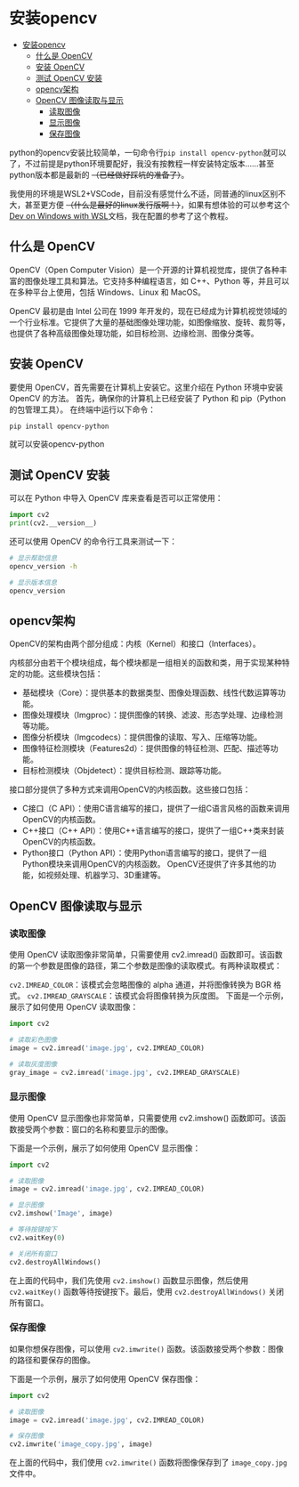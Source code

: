# 安装opencv

<!-- @import "[TOC]" {cmd="toc" depthFrom=1 depthTo=6 orderedList=false} -->

<!-- code_chunk_output -->

- [安装opencv](#安装opencv)
  - [什么是 OpenCV](#什么是-opencv)
  - [安装 OpenCV](#安装-opencv)
  - [测试 OpenCV 安装](#测试-opencv-安装)
  - [opencv架构](#opencv架构)
  - [OpenCV 图像读取与显示](#opencv-图像读取与显示)
    - [读取图像](#读取图像)
    - [显示图像](#显示图像)
    - [保存图像](#保存图像)

<!-- /code_chunk_output -->

python的opencv安装比较简单，一句命令行`pip install opencv-python`就可以了，不过前提是python环境要配好，我没有按教程一样安装特定版本......甚至python版本都是最新的 ~~（已经做好踩坑的准备了）~~。

我使用的环境是WSL2+VSCode，目前没有感觉什么不适，同普通的linux区别不大，甚至更方便 ~~（什么是最好的linux发行版啊！）~~，如果有想体验的可以参考这个[Dev on Windows with WSL](https://dowww.spencerwoo.com/1-preparations/1-0-intro.html)文档，我在配置的参考了这个教程。

## 什么是 OpenCV

OpenCV（Open Computer Vision）是一个开源的计算机视觉库，提供了各种丰富的图像处理工具和算法。它支持多种编程语言，如 C++、Python 等，并且可以在多种平台上使用，包括 Windows、Linux 和 MacOS。

OpenCV 最初是由 Intel 公司在 1999 年开发的，现在已经成为计算机视觉领域的一个行业标准。它提供了大量的基础图像处理功能，如图像缩放、旋转、裁剪等，也提供了各种高级图像处理功能，如目标检测、边缘检测、图像分类等。

## 安装 OpenCV

要使用 OpenCV，首先需要在计算机上安装它。这里介绍在 Python 环境中安装 OpenCV 的方法。
首先，确保你的计算机上已经安装了 Python 和 pip（Python 的包管理工具）。
在终端中运行以下命令：

```sh
pip install opencv-python
```

就可以安装opencv-python

## 测试 OpenCV 安装

可以在 Python 中导入 OpenCV 库来查看是否可以正常使用：

```py
import cv2
print(cv2.__version__)
```

还可以使用 OpenCV 的命令行工具来测试一下：

```sh
# 显示帮助信息
opencv_version -h

# 显示版本信息
opencv_version
```

## opencv架构

OpenCV的架构由两个部分组成：内核（Kernel）和接口（Interfaces）。

内核部分由若干个模块组成，每个模块都是一组相关的函数和类，用于实现某种特定的功能。这些模块包括：

- 基础模块（Core）：提供基本的数据类型、图像处理函数、线性代数运算等功能。
- 图像处理模块（Imgproc）：提供图像的转换、滤波、形态学处理、边缘检测等功能。
- 图像分析模块（Imgcodecs）：提供图像的读取、写入、压缩等功能。
- 图像特征检测模块（Features2d）：提供图像的特征检测、匹配、描述等功能。
- 目标检测模块（Objdetect）：提供目标检测、跟踪等功能。

接口部分提供了多种方式来调用OpenCV的内核函数。这些接口包括：

- C接口（C API）：使用C语言编写的接口，提供了一组C语言风格的函数来调用OpenCV的内核函数。
- C++接口（C++ API）：使用C++语言编写的接口，提供了一组C++类来封装OpenCV的内核函数。
- Python接口（Python API）：使用Python语言编写的接口，提供了一组Python模块来调用OpenCV的内核函数。
OpenCV还提供了许多其他的功能，如视频处理、机器学习、3D重建等。

## OpenCV 图像读取与显示

### 读取图像

使用 OpenCV 读取图像非常简单，只需要使用 cv2.imread() 函数即可。该函数的第一个参数是图像的路径，第二个参数是图像的读取模式。有两种读取模式：

`cv2.IMREAD_COLOR`：该模式会忽略图像的 alpha 通道，并将图像转换为 BGR 格式。
`cv2.IMREAD_GRAYSCALE`：该模式会将图像转换为灰度图。
下面是一个示例，展示了如何使用 OpenCV 读取图像：

```py
import cv2

# 读取彩色图像
image = cv2.imread('image.jpg', cv2.IMREAD_COLOR)

# 读取灰度图像
gray_image = cv2.imread('image.jpg', cv2.IMREAD_GRAYSCALE)
```

### 显示图像

使用 OpenCV 显示图像也非常简单，只需要使用 cv2.imshow() 函数即可。该函数接受两个参数：窗口的名称和要显示的图像。

下面是一个示例，展示了如何使用 OpenCV 显示图像：

```py
import cv2

# 读取图像
image = cv2.imread('image.jpg', cv2.IMREAD_COLOR)

# 显示图像
cv2.imshow('Image', image)

# 等待按键按下
cv2.waitKey(0)

# 关闭所有窗口
cv2.destroyAllWindows()
```

在上面的代码中，我们先使用 `cv2.imshow()` 函数显示图像，然后使用 `cv2.waitKey()` 函数等待按键按下。最后，使用 `cv2.destroyAllWindows()` 关闭所有窗口。

### 保存图像

如果你想保存图像，可以使用 `cv2.imwrite()` 函数。该函数接受两个参数：图像的路径和要保存的图像。

下面是一个示例，展示了如何使用 OpenCV 保存图像：

```py
import cv2

# 读取图像
image = cv2.imread('image.jpg', cv2.IMREAD_COLOR)

# 保存图像
cv2.imwrite('image_copy.jpg', image)
```

在上面的代码中，我们使用 `cv2.imwrite()` 函数将图像保存到了 `image_copy.jpg` 文件中。
